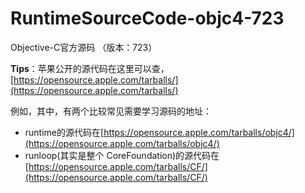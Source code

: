 # RuntimeSourceCode-objc4-723
Objective-C官方源码 （版本：723）


**Tips**：苹果公开的源代码在这里可以查，[https://opensource.apple.com/tarballs/](https://opensource.apple.com/tarballs/)

例如，其中，有两个比较常见需要学习源码的地址：

- runtime的源代码在[https://opensource.apple.com/tarballs/objc4/](https://opensource.apple.com/tarballs/objc4/)
- runloop(其实是整个 CoreFoundation)的源代码在[https://opensource.apple.com/tarballs/CF/](https://opensource.apple.com/tarballs/CF/)
